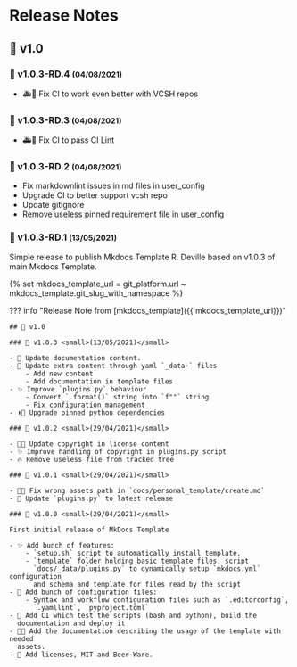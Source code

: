 <!-- BEGIN MKDOCS TEMPLATE -->
<!--
WARNING, DO NOT UPDATE CONTENT BETWEEN MKDOCS TEMPLATE TAG !
Modified content will be overwritten when updating
-->

# Release Notes

<!-- END MKDOCS TEMPLATE -->

## 🔖 v1.0

### 🔖 v1.0.3-RD.4 <small>(04/08/2021)</small>

* 🚑💚 Fix CI to work even better with VCSH repos

### 🔖 v1.0.3-RD.3 <small>(04/08/2021)</small>

* 🚑💚 Fix CI to pass CI Lint

### 🔖 v1.0.3-RD.2 <small>(04/08/2021)</small>

* Fix markdownlint issues in md files in user_config
* Upgrade CI to better support vcsh repo
* Update gitignore
* Remove useless pinned requirement file in user_config

### 🔖 v1.0.3-RD.1 <small>(13/05/2021)</small>

Simple release to publish Mkdocs Template R. Deville based on v1.0.3 of main
Mkdocs Template.

<!-- markdownlint-disable MD013 -->
{% set mkdocs_template_url = git_platform.url ~ mkdocs_template.git_slug_with_namespace %}
<!-- markdownlint-enable MD013 -->
??? info "Release Note from [mkdocs_template]({{ mkdocs_template_url}})"

    ## 🔖 v1.0

    ### 🔖 v1.0.3 <small>(13/05/2021)</small>

    - 📝 Update documentation content.
    - 🔧 Update extra content through yaml `_data·` files
        - Add new content
        - Add documentation in template files
    - ✨ Improve `plugins.py` behaviour
        - Convert `.format()` string into `f""` string
        - Fix configuration management
    - ⬆📌 Upgrade pinned python dependencies

    ### 🔖 v1.0.2 <small>(29/04/2021)</small>

    - 📝📄 Update copyright in license content
    - ✨ Improve handling of copyright in plugins.py script
    - 🔥 Remove useless file from tracked tree

    ### 🔖 v1.0.1 <small>(29/04/2021)</small>

    - 🐛🍱 Fix wrong assets path in `docs/personal_template/create.md`
    - 🐛 Update `plugins.py` to latest release

    ### 🔖 v1.0.0 <small>(29/04/2021)</small>

    First initial release of MkDocs Template

    - ✨ Add bunch of features:
        - `setup.sh` script to automatically install template,
        - `template` folder holding basic template files, script
          `docs/_data/plugins.py` to dynamically setup `mkdocs.yml` configuration
          and schema and template for files read by the script
    - 🔧 Add bunch of configuration files:
        - Syntax and workflow configuration files such as `.editorconfig`,
          `.yamllint`, `pyproject.toml`
    - 👷 Add CI which test the scripts (bash and python), build the
      documentation and deploy it
    - 📝🍱 Add the documentation describing the usage of the template with needed
      assets.
    - 📄 Add licenses, MIT and Beer-Ware.

